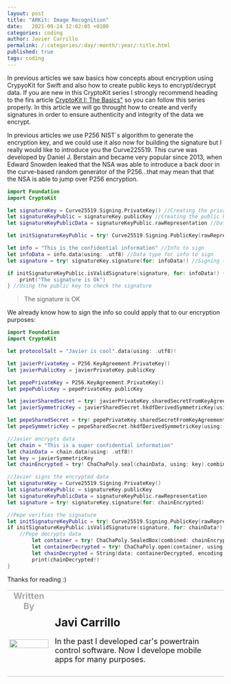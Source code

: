 ```yaml
---
layout: post
title: "ARKit: Image Recognition"
date:   2021-09-24 12:02:05 +0100
categories: coding
author: Javier Carrillo
permalink: /:categories/:day/:month/:year/:title.html
published: true
tags: coding
---
```

In previous articles we saw basics how concepts about encryption using CrypyoKit for Swift and also how to create public keys to encrypt/decrypt data. If you are new in this CryptoKit series I strongly recommend heading to the firs article <a href="https://www.javiercarrilloblog.com/coding/15/06/2021/CryptoKit.html">CryptoKit I: The Basics"</a> so you can follow this series properly. In this article we will go throught how to create and verify signatures in order to ensure authenticity and integrity of the data we encrypt.

In previous articles we use P256 NIST´s algorithm to generate the encryption key, and we could use it also now for building the signature but I really would like to introduce you the Curve225519. This curve was developed by Daniel J. Berstain and became very popular since 2013, when Edward Snowden leaked that the NSA was able to introduce a back door in the curve-based random generator of the P256...that may mean that that the NSA is able to jump over P256 encryption.

```swift
import Foundation
import CryptoKit

let signatureKey = Curve25519.Signing.PrivateKey() //Creating the private key
let signatureKeyPublic = signatureKey.publicKey //Creating the public key
let signatureKeyPublicData = signatureKeyPublic.rawRepresentation //Data type for public key

let initSignatureKeyPublic = try! Curve25519.Signing.PublicKey(rawRepresentation: signatureKeyPublicData) //Initializing the public key

let info = "This is the confidential information" //Info to sign
let infoData = info.data(using: .utf8) //Data type for info to sign
let signature = try! signatureKey.signature(for: infoData!) //Signing the info

if initSignatureKeyPublic.isValidSignature(signature, for: infoData!) {
    print("The signature is Ok")
} //Using the public key to check the signature
```
> The signature is OK

We already know how to sign the info so could apply that to our encryption purposes:

```swift
import Foundation
import CryptoKit

let protocolSalt = "Javier is cool".data(using: .utf8)!

let javierPrivateKey = P256.KeyAgreement.PrivateKey() 
let javierPublicKey = javierPrivateKey.publicKey 

let pepePrivateKey = P256.KeyAgreement.PrivateKey() 
let pepePublicKey = pepePrivateKey.publicKey 

let javierSharedSecret = try! javierPrivateKey.sharedSecretFromKeyAgreement(with: pepePublicKey) PepePublicKey
let javierSymmetricKey = javierSharedSecret.hkdfDerivedSymmetricKey(using: SHA256.self, salt: protocolSalt, sharedInfo: Data(), outputByteCount: 32) 

let pepeSharedSecret = try! pepePrivateKey.sharedSecretFromKeyAgreement(with: javierPublicKey) 
let pepeSymmetricKey = pepeSharedSecret.hkdfDerivedSymmetricKey(using: SHA256.self, salt: protocolSalt, sharedInfo: Data(), outputByteCount: 32)

//Javier encrypts data
let chain = "This is a super confidential information" 
let chainData = chain.data(using: .utf8)!
let key = javierSymmetricKey 
let chainEncrypted = try! ChaChaPoly.seal(chainData, using: key).combined

//Javier signs the encrypted data
let signatureKey = Curve25519.Signing.PrivateKey()
let signatureKeyPublic = signatureKey.publicKey
let signatureKeyPublicData = signatureKeyPublic.rawRepresentation
let signature = try! signatureKey.signature(for: chainEncrypted)

//Pepe verifies the signature
let initSignatureKeyPublic = try! Curve25519.Signing.PublicKey(rawRepresentation: signatureKeyPublicData)
if initSignatureKeyPublic.isValidSignature(signature, for: chainData!) {
    //Pepe decrypts data
        let container = try! ChaChaPoly.SealedBox(combined: chainEncrypted)
        let containerDecrypted = try! ChaChaPoly.open(container, using: pepeSymmetricKey) //Pepe is using his own symmetric key (which is the same as Javier's one)
        let chainDecrypted = String(data: containerDecrypted, encoding: .utf8)
        print(chainDecrypted!)
}
```

Thanks for reading :)

<table style="width: 100%; overflow: scroll; border-right: 0px solid gray; border-left: 0px solid gray">
    <tr style="border-right: 0px solid gray; border-left: 0px solid gray">
        <td style="width: 20%; border-top: 2px solid #DDDDDD; border-left: 0px solid gray; border-right: 0px solid gray; border-bottom: 0px solid gray; text-align: center; vertical-align: center; padding: 0px">
            <p style="color: #A8A8A8; font-size: 20px; margin: 0px 0px"><b>Written By</b></p>
        </td>
        <td style="border-top: 2px solid #DDDDDD; border-left: 0px solid gray; border-right: 0px solid gray; border-bottom: 0px solid gray; text-align: center; vertical-align: center; padding: 0px">
            <p style="color: #A8A8A8; font-size: 20px"><b></b></p>
        </td>
    </tr>
    <tr style="border-right: 0px solid gray; border-left: 0px solid gray">
        <td style="border-top: 0px solid gray; border-left: 0px solid gray; border-right: 0px solid gray; border-bottom: 2px solid #DDDDDD; color: gray; font-size: 20px; background-color: #FDFDFD; text-align: center; vertical-align: center; horizontal-align: center; padding: 5px">
        <img style="display: block; margin-left: auto; margin-right: auto; width: 100%; object-fit: contain" src="/assets/img/yo2.png">
        </td>
        <td style="border-top: 0px solid gray; border-left: 0px solid gray; border-right: 0px solid gray; border-bottom: 2px solid #DDDDDD; background-color: #FDFDFD; text-align: left; vertical-align: center; padding: 10px">
            <p style="font-size: 26px; margin: 0px 0px"><b>Javi Carrillo</b></p>
            <p style="font-size: 18px">In the past I developed car's powertrain control software. Now I develope mobile apps for many purposes.</p>
        </td>
    </tr>
</table>




